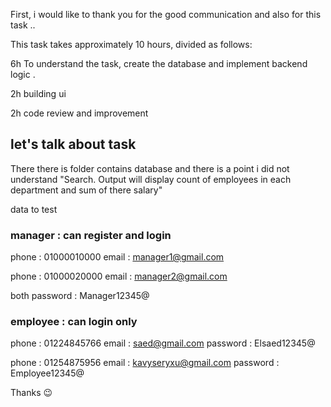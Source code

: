 First, i would like to thank you for the good communication and also for this task ..  

This task takes approximately 10 hours, divided as follows:

6h To understand the task, create the database and implement backend logic .

2h building ui

2h code review and improvement

## let's talk about task
There there is folder contains database and there is a point i did not understand "Search. Output will display count of employees in each department and sum of there salary" 

data to test 
    
### manager : can register and login
phone : 01000010000 email : manager1@gmail.com

phone : 01000020000 email : manager2@gmail.com

both password : Manager12345@
    
### employee : can login only
phone : 01224845766 email : saed@gmail.com password : Elsaed12345@

phone : 01254875956 email : kavyseryxu@gmail.com password : Employee12345@
        
Thanks 😉

